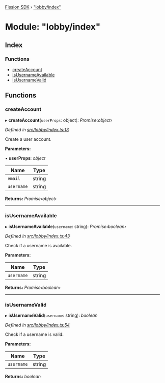 [Fission SDK](../README.md) › ["lobby/index"](_lobby_index_.md)

# Module: "lobby/index"

## Index

### Functions

* [createAccount](_lobby_index_.md#createaccount)
* [isUsernameAvailable](_lobby_index_.md#isusernameavailable)
* [isUsernameValid](_lobby_index_.md#isusernamevalid)

## Functions

###  createAccount

▸ **createAccount**(`userProps`: object): *Promise‹object›*

*Defined in [src/lobby/index.ts:13](https://github.com/fission-suite/ts-sdk/blob/f59fd0a/src/lobby/index.ts#L13)*

Create a user account.

**Parameters:**

▪ **userProps**: *object*

Name | Type |
------ | ------ |
`email` | string |
`username` | string |

**Returns:** *Promise‹object›*

___

###  isUsernameAvailable

▸ **isUsernameAvailable**(`username`: string): *Promise‹boolean›*

*Defined in [src/lobby/index.ts:43](https://github.com/fission-suite/ts-sdk/blob/f59fd0a/src/lobby/index.ts#L43)*

Check if a username is available.

**Parameters:**

Name | Type |
------ | ------ |
`username` | string |

**Returns:** *Promise‹boolean›*

___

###  isUsernameValid

▸ **isUsernameValid**(`username`: string): *boolean*

*Defined in [src/lobby/index.ts:54](https://github.com/fission-suite/ts-sdk/blob/f59fd0a/src/lobby/index.ts#L54)*

Check if a username is valid.

**Parameters:**

Name | Type |
------ | ------ |
`username` | string |

**Returns:** *boolean*
